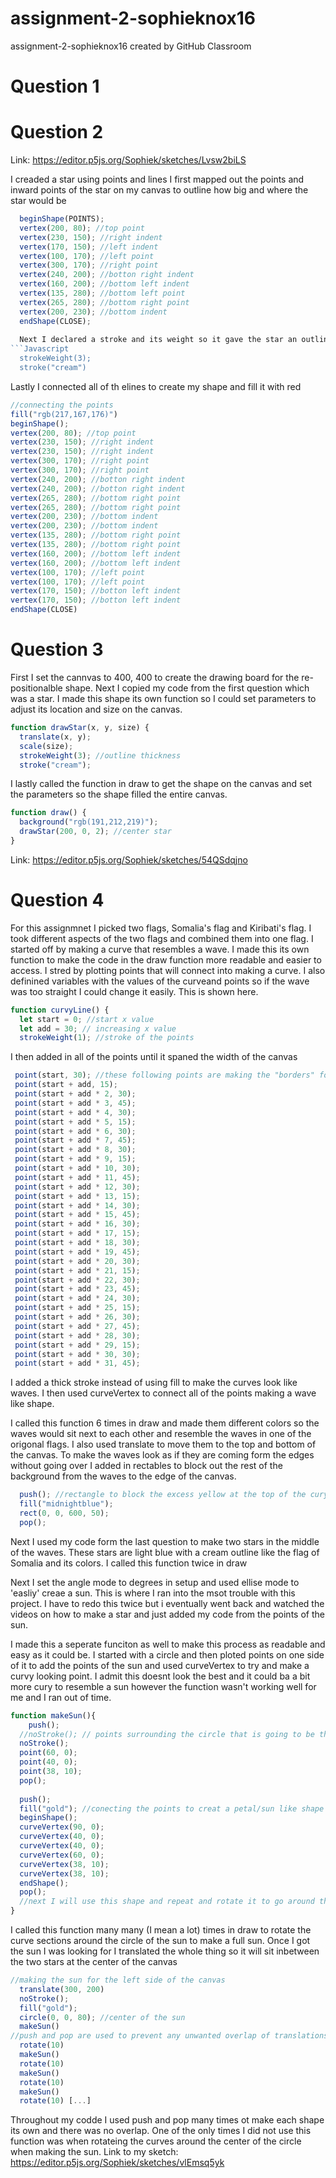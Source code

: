 # assignment-2-sophieknox16
assignment-2-sophieknox16 created by GitHub Classroom
# Question 1


# Question 2
Link: https://editor.p5js.org/Sophiek/sketches/Lvsw2biLS 

I creaded a star using points and lines 
I first mapped out the points and inward points of the star on my canvas to outline how big and where the star would be 
```Javascript
  beginShape(POINTS);
  vertex(200, 80); //top point
  vertex(230, 150); //right indent
  vertex(170, 150); //left indent
  vertex(100, 170); //left point
  vertex(300, 170); //right point
  vertex(240, 200); //botton right indent
  vertex(160, 200); //bottom left indent
  vertex(135, 280); //bottom left point
  vertex(265, 280); //bottom right point
  vertex(200, 230); //bottom indent
  endShape(CLOSE);
  
  Next I declared a stroke and its weight so it gave the star an outline of white
```Javascript
  strokeWeight(3);
  stroke("cream")
 ```
  Lastly I connected all of th elines to create my shape and fill it with red
  ```Javascript
  //connecting the points
  fill("rgb(217,167,176)")
  beginShape();
  vertex(200, 80); //top point
  vertex(230, 150); //right indent
  vertex(230, 150); //right indent
  vertex(300, 170); //right point
  vertex(300, 170); //right point
  vertex(240, 200); //botton right indent
  vertex(240, 200); //botton right indent
  vertex(265, 280); //bottom right point
  vertex(265, 280); //bottom right point
  vertex(200, 230); //bottom indent
  vertex(200, 230); //bottom indent
  vertex(135, 280); //bottom right point
  vertex(135, 280); //bottom right point  
  vertex(160, 200); //bottom left indent
  vertex(160, 200); //bottom left indent
  vertex(100, 170); //left point
  vertex(100, 170); //left point
  vertex(170, 150); //botton left indent
  vertex(170, 150); //botton left indent
  endShape(CLOSE)
  ```
  
  # Question 3
  First I set the cannvas to 400, 400 to create the drawing board for the re-positionalble shape.
  Next I copied my code from the first question which was a star. 
  I made this shape its own function so I could set parameters to adjust its location and size on the canvas. 
```Javascript
function drawStar(x, y, size) {
  translate(x, y);
  scale(size);
  strokeWeight(3); //outline thickness
  stroke("cream");
```
I lastly called the function in draw to get the shape on the canvas and set the parameters so the shape filled the entire canvas. 
```Javascript
function draw() {
  background("rgb(191,212,219)");
  drawStar(200, 0, 2); //center star
}
```  
Link: https://editor.p5js.org/Sophiek/sketches/54QSdqjno

# Question 4
For this assignmnet I picked two flags, Somalia's flag and Kiribati's flag.
I took different aspects of the two flags and combined them into one flag.
I started off by making a curve that resembles a wave. I made this its own function to make the code in the draw function more readable and easier to access. 
I stred by plotting points that will connect into making a curve. I also definined variables with the values of the curveand points so if the wave was too straight I could change it easily. This is shown here. 
```Javascript
function curvyLine() {
  let start = 0; //start x value
  let add = 30; // increasing x value
  strokeWeight(1); //stroke of the points
 ```
 I then added in all of the points until it spaned the width of the canvas
 ```Javascript
  point(start, 30); //these following points are making the "borders" for the curvy lines
  point(start + add, 15);
  point(start + add * 2, 30);
  point(start + add * 3, 45);
  point(start + add * 4, 30);
  point(start + add * 5, 15);
  point(start + add * 6, 30);
  point(start + add * 7, 45);
  point(start + add * 8, 30);
  point(start + add * 9, 15);
  point(start + add * 10, 30);
  point(start + add * 11, 45);
  point(start + add * 12, 30);
  point(start + add * 13, 15);
  point(start + add * 14, 30);
  point(start + add * 15, 45);
  point(start + add * 16, 30);
  point(start + add * 17, 15);
  point(start + add * 18, 30);
  point(start + add * 19, 45);
  point(start + add * 20, 30);
  point(start + add * 21, 15);
  point(start + add * 22, 30);
  point(start + add * 23, 45);
  point(start + add * 24, 30);
  point(start + add * 25, 15);
  point(start + add * 26, 30);
  point(start + add * 27, 45);
  point(start + add * 28, 30);
  point(start + add * 29, 15);
  point(start + add * 30, 30);
  point(start + add * 31, 45);
```
I added a thick stroke instead of using fill to make the curves look like waves. 
I then used curveVertex to connect all of the points making a wave like shape. 

I called this function 6 times in draw and made them different colors so the waves would sit next to each other and resemble the waves in one of the origonal flags. I also used translate to move them to the top and bottom of the canvas. 
To make the waves look as if they are coming form the edges without going over I added in rectables to block out the rest of the background from the waves to the edge of the canvas. 
```Javascript
  push(); //rectangle to block the excess yellow at the top of the cury lines
  fill("midnightblue");
  rect(0, 0, 600, 50);
  pop();
```
Next I used my code form the last question to make two stars in the middle of the waves. These stars are light blue with a cream outline like the flag of Somalia and its colors. I called this function twice in draw

Next I set the angle mode to degrees in setup and used ellise mode to 'easliy' creae a sun. This is where I ran into the msot trouble with this project. I have to redo this twice but i eventually went back and watched the videos on how to make a star and just added my code from the points of the sun. 

I made this a seperate funciton as well to make this process as readable and easy as it could be. I started with a circle and then ploted points on one side of it to add the points of the sun and used curveVertex to try and make a curvy looking point. I admit this doesnt look the best and it could ba a bit more cury to resemble a sun however the function wasn't working well for me and I ran out of time. 
```Javascript
function makeSun(){
    push();
  //noStroke(); // points surrounding the circle that is going to be the sun
  noStroke();
  point(60, 0);
  point(40, 0);
  point(38, 10);
  pop();
  
  push();
  fill("gold"); //conecting the points to creat a petal/sun like shape
  beginShape();
  curveVertex(90, 0);
  curveVertex(40, 0);
  curveVertex(40, 0);
  curveVertex(60, 0);
  curveVertex(38, 10);
  curveVertex(38, 10);
  endShape();
  pop();
  //next I will use this shape and repeat and rotate it to go around the circle to make a sun
}
```
I called this function many many (I mean a lot) times in draw to rotate the curve sections around the circle of the sun to make a full sun. Once I got the sun I was looking for I translated the whole thing so it will sit inbetween the two stars at the center of the canvas
```Javascript
//making the sun for the left side of the canvas
  translate(300, 200)
  noStroke(); 
  fill("gold");
  circle(0, 0, 80); //center of the sun
  makeSun()
//push and pop are used to prevent any unwanted overlap of translations, rotations or colors
  rotate(10)
  makeSun()
  rotate(10)
  makeSun()  
  rotate(10)
  makeSun()  
  rotate(10) [...]
```
Throughout my codde I used push and pop many times ot make each shape its own and there was no overlap. One of the only times I did not use this function was when rotateing the curves around the center of the circle when making the sun. 
Link to my sketch: https://editor.p5js.org/Sophiek/sketches/vlEmsq5yk
